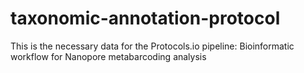 # taxonomic-annotation-protocol

This is the necessary data for the Protocols.io pipeline: Bioinformatic workflow for Nanopore metabarcoding analysis
